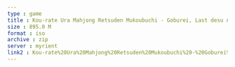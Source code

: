 ```yaml
---
type : game
title : Kou-rate Ura Mahjong Retsuden Mukoubuchi - Goburei, Last desu ne (Japan)
size : 895.0 M
format : iso
archive : zip
server : myrient
link2 : Kou-rate%20Ura%20Mahjong%20Retsuden%20Mukoubuchi%20-%20Goburei%2C%20Last%20desu%20ne%20%28Japan%29
---
```

